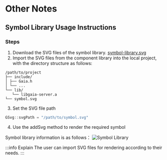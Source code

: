 # Other Notes

## Symbol Library Usage Instructions

### Steps

1. Download the SVG files of the symbol library.
   [symbol-library.svg](../../resources/symbol-library.svg)
2. Import the SVG files from the component library into the local project, with the directory structure as follows:

```
/path/to/project
├── include/
│ ├── Gaia.h
│ └── ...
└── lib/
   └── libgaia-server.a
└── symbol.svg
```

3. Set the SVG file path

```cpp
GSvg::svgPath = "/path/to/symbol.svg"
```

4. Use the addSvg method to render the required symbol

Symbol library information is as follows：
![Symbol Library](../../resources/symbol-library.svg)

:::info Explain
The user can import SVG files for rendering according to their needs.
:::
